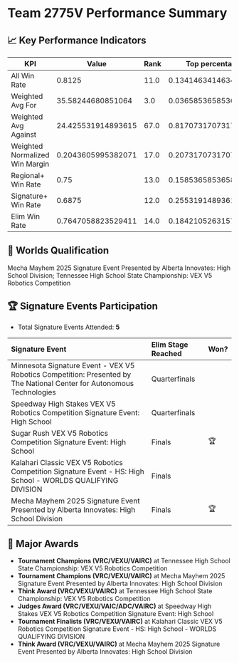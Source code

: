 # Team 2775V Performance Summary

## 📈 Key Performance Indicators
| KPI | Value | Rank | Top percentage |
| --- | ----- | ---- | ----- |
| All Win Rate | 0.8125 | 11.0 | 0.13414634146341464 |
| Weighted Avg For | 35.58244680851064 | 3.0 | 0.036585365853658534 |
| Weighted Avg Against | 24.425531914893615 | 67.0 | 0.8170731707317073 |
| Weighted Normalized Win Margin | 0.2043605995382071 | 17.0 | 0.2073170731707317 |
| Regional+ Win Rate | 0.75 | 13.0 | 0.15853658536585366 |
| Signature+ Win Rate | 0.6875 | 12.0 | 0.2553191489361702 |
| Elim Win Rate | 0.7647058823529411 | 14.0 | 0.18421052631578946 |


## 🎯 Worlds Qualification
Mecha Mayhem 2025 Signature Event Presented by Alberta Innovates: High School Division; Tennessee High School State Championship: VEX V5 Robotics Competition

## 🏆 Signature Events Participation
- Total Signature Events Attended: **5**

| Signature Event | Elim Stage Reached | Won? |
|:----------------|:-------------------|:----|
| Minnesota Signature Event - VEX V5 Robotics Competition: Presented by The National Center for Autonomous Technologies | Quarterfinals |  |
| Speedway High Stakes VEX V5 Robotics Competition Signature Event: High School | Quarterfinals |  |
| Sugar Rush VEX V5 Robotics Competition Signature Event: High School | Finals | 🏆 |
| Kalahari Classic VEX V5 Robotics Competition Signature Event - HS: High School - WORLDS QUALIFYING DIVISION | Finals |  |
| Mecha Mayhem 2025 Signature Event Presented by Alberta Innovates: High School Division | Finals | 🏆 |


## 🥇 Major Awards
- **Tournament Champions (VRC/VEXU/VAIRC)** at Tennessee High School State Championship: VEX V5 Robotics Competition
- **Tournament Champions (VRC/VEXU/VAIRC)** at Mecha Mayhem 2025 Signature Event Presented by Alberta Innovates: High School Division
- **Think Award (VRC/VEXU/VAIRC)** at Tennessee High School State Championship: VEX V5 Robotics Competition
- **Judges Award (VRC/VEXU/VAIC/ADC/VAIRC)** at Speedway High Stakes VEX V5 Robotics Competition Signature Event: High School
- **Tournament Finalists (VRC/VEXU/VAIRC)** at Kalahari Classic VEX V5 Robotics Competition Signature Event - HS: High School - WORLDS QUALIFYING DIVISION
- **Think Award (VRC/VEXU/VAIRC)** at Mecha Mayhem 2025 Signature Event Presented by Alberta Innovates: High School Division

